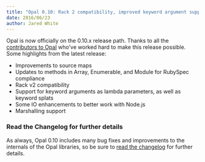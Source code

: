 ```yaml
---
title: "Opal 0.10: Rack 2 compatibility, improved keyword argument support, better source maps, and a whole lot more"
date: 2016/06/23
author: Jared White
---
```


Opal is now officially on the 0.10.x release path. Thanks to all the [contributors to Opal](https://github.com/opal/opal/graphs/contributors?from=2016-01-14&to=2016-06-23&type=c) who've worked hard to make this release possible. Some highlights from the latest release:

* Improvements to source maps
* Updates to methods in Array, Enumerable, and Module for RubySpec compliance
* Rack v2 compatibility
* Support for keyword arguments as lambda parameters, as well as keyword splats
* Some IO enhancements to better work with Node.js
* Marshalling support 
<!--preview-->

### Read the Changelog for further details

As always, Opal 0.10 includes many bug fixes and improvements to the internals of the Opal libraries, so be sure to [read the changelog](https://github.com/opal/opal/blob/0-10-stable/CHANGELOG.md#0100---2016-07-04) for further details.
